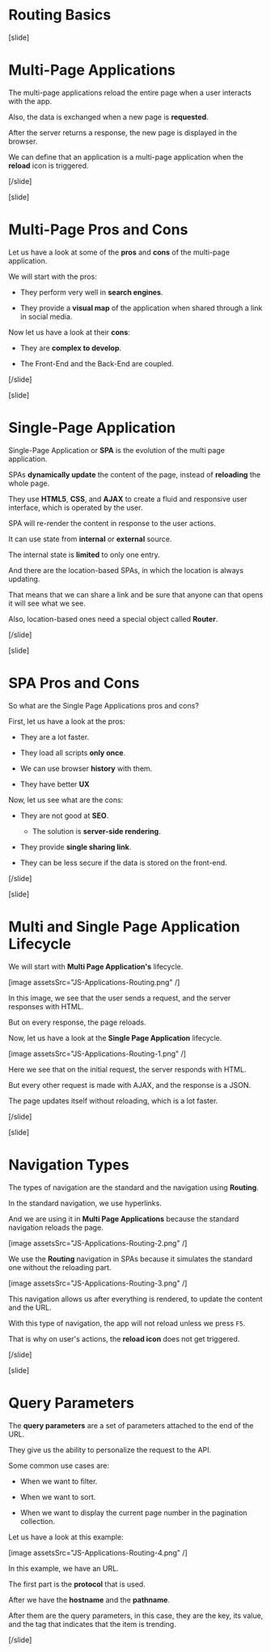 # Routing Basics

[slide]
# Multi-Page Applications

The multi\-page applications reload the entire page when a user interacts with the app.

Also, the data is exchanged when a new page is **requested**.

After the server returns a response, the new page is displayed in the browser.

We can define that an application is a multi\-page application when the **reload** icon is triggered.

[/slide]

[slide]

# Multi-Page Pros and Cons

Let us have a look at some of the **pros** and **cons** of the multi\-page application.

We will start with the pros:

- They perform very well in **search engines**.

- They provide a **visual map** of the application when shared through a link in social media.

Now let us have a look at their **cons**:

- They are **complex to develop**.

- The Front-End and the Back-End are coupled.

[/slide]

[slide]

# Single-Page Application

Single-Page Application or **SPA** is the evolution of the multi page application.

SPAs **dynamically update** the content of the page, instead of **reloading** the whole page.

They use **HTML5**, **CSS**, and **AJAX** to create a fluid and responsive user interface, which is operated by the user.

SPA will re\-render the content in response to the user actions.

It can use state from **internal** or **external** source.

The internal state is **limited** to only one entry.

And there are the location\-based SPAs, in which the location is always updating.

That means that we can share a link and be sure that anyone can that opens it will see what we see.

Also, location-based ones need a special object called **Router**.

[/slide]

[slide]

# SPA Pros and Cons

So what are the Single Page Applications pros and cons?

First, let us have a look at the pros:

- They are a lot faster.

- They load all scripts **only once**.

- We can use browser **history** with them.

- They have better **UX**

Now, let us see what are the cons:

- They are not good at **SEO**.

   - The solution is **server-side rendering**.

- They provide **single sharing link**.

- They can be less secure if the data is stored on the front\-end.

[/slide]

[slide]
# Multi and Single Page Application Lifecycle

We will start with **Multi Page Application's** lifecycle.

[image assetsSrc="JS-Applications-Routing.png" /]

In this image, we see that the user sends a request, and the server responses with HTML.

But on every response, the page reloads.

Now, let us have a look at the **Single Page Application** lifecycle.

[image assetsSrc="JS-Applications-Routing-1.png" /]

Here we see that on the initial request, the server responds with HTML.

But every other request is made with AJAX, and the response is a JSON.

The page updates itself without reloading, which is a lot faster.

[/slide]

[slide]

# Navigation Types

The types of navigation are the standard and the navigation using **Routing**.

In the standard navigation, we use hyperlinks.

And we are using it in **Multi Page Applications** because the standard navigation reloads the page.

[image assetsSrc="JS-Applications-Routing-2.png" /]

We use the **Routing** navigation in SPAs because it simulates the standard one without the reloading part.

[image assetsSrc="JS-Applications-Routing-3.png" /]

This navigation allows us after everything is rendered, to update the content and the URL.

With this type of navigation, the app will not reload unless we press `F5`.

That is why on user's actions, the **reload icon** does not get triggered.

[/slide]

[slide]

# Query Parameters

The **query parameters** are a set of parameters attached to the end of the URL.

They give us the ability to personalize the request to the API.

Some common use cases are:

- When we want to filter.

- When we want to sort.

- When we want to display the current page number in the pagination collection.

Let us have a look at this example:

[image assetsSrc="JS-Applications-Routing-4.png" /]

In this example, we have an URL.

The first part is the **protocol** that is used.

After we have the **hostname** and the **pathname**.

After them are the query parameters, in this case, they are the key, its value, and the tag that indicates that the item is trending.

[/slide]
